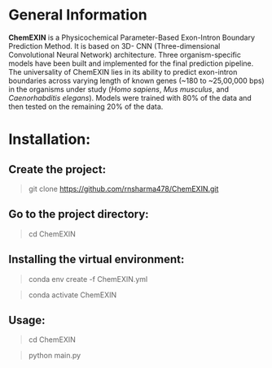 # General Information
**ChemEXIN** is a Physicochemical Parameter-Based Exon-Intron Boundary Prediction Method. It is based on 3D- CNN (Three-dimensional Convolutional Neural Network) architecture. Three organism-specific models have been built and implemented for the final prediction pipeline. The universality of ChemEXIN lies in its ability to predict exon-intron boundaries across varying length of known genes (~180 to ~25,00,000 bps) in the organisms under study (_Homo sapiens_, _Mus musculus_, and _Caenorhabditis elegans_). Models were trained with 80% of the data and then tested on the remaining 20% of the data. 


# Installation:

## Create the project:
> git clone https://github.com/rnsharma478/ChemEXIN.git

## Go to the project directory:
> cd ChemEXIN

## Installing the virtual environment:
> conda env create -f ChemEXIN.yml

> conda activate ChemEXIN

## Usage:

> cd ChemEXIN

> python main.py
